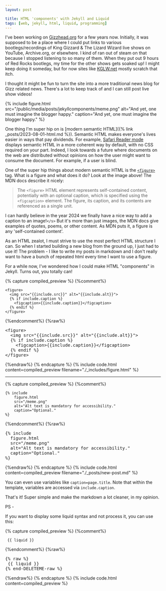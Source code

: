 ```yaml
---
layout: post

title: HTML 'components' with Jekyll and Liquid
tags: [web, jekyll, html, liquid, programming]
---
```

I've been working on [Gizzhead.org](https://gizzhead.org) for a few years now. Initially, it was supposed to be a place where I could put links to various bootlegs/recordings of King Gizzard & The Lizard Wizard live shows on YouTube, Archive.org, or elsewhere. I kind of ran out of steam on that because I stopped listening to so many of them. When they put out 9 hours of Red Rocks bootlegs, my time for the other shows gets soaked up! I might keep doing it someday, but for now sites like [KGLW.net](https://KGLW.net) mostly scratch that itch.

I thought it might be fun to turn the site into a more traditional news blog for Gizz related news. There's a lot to keep track of and I can still post live show videos!

{% include figure.html src="/public/media/posts/jekyllcomponents/meme.png" alt="And yet, one must imagine the blogger happy." caption="And yet, one must imagine the blogger happy." %}

One thing I'm super hip on is [modern semantic HTML]({% link _posts/2023-08-01-html.md %}). Semantic HTML makes everyone's lives easier in ways that pay dividends. For example, [Safari Reader mode](https://support.apple.com/guide/safari/hide-ads-when-reading-sfri32632/mac) displays semantic HTML in a more coherent way by default, with no CSS required on your part. Indeed, I look towards a future where documents on the web are distributed without opinions on how the user might want to consume the document. For example, if a user is blind.

One of the super hip things about modern semantic HTML is the [`<figure>`](https://developer.mozilla.org/en-US/docs/Web/HTML/Element/figure) tag. What is a figure and what does it do? Look at the image above! The MDN docs describe it nicely:

> The `<figure>` HTML element represents self-contained content, potentially with an optional caption, which is specified using the `<figcaption>` element. The figure, its caption, and its contents are referenced as a single unit.

I can hardly believe in the year 2024 we finally have a nice way to add a caption to an image!`</s>` But it's more than just images, the MDN docs give examples of quotes, poems, or other content. As MDN puts it, a figure is any 'self-contained content'.

As an HTML zealot, I must strive to use the most perfect HTML structure I can. So when I started building a new blog from the ground up, I just had to use it! The problem - I like to write my posts in markdown and I don't really want to have a bunch of repeated html every time I want to use a figure.

For a while now, I've wondered how I could make HTML "components" in Jekyll. Turns out, you totally can!

{% capture compiled_preview %}
{%comment%}
```liquid
<figure>
  <img src="{{include.src}}" alt="{{include.alt}}">
  {% if include.caption %}
    <figcaption>{{include.caption}}</figcaption>
  {% endif %}
</figure>
```
{%endcomment%}
{%raw%}
<div class="highlight highlight-text-html-liquid"><pre>&lt;<span class="pl-ent">figure</span>&gt;
  &lt;<span class="pl-ent">img</span> <span class="pl-e">src</span>=<span class="pl-s"><span class="pl-pds">"</span>{{<span class="pl-smi">include</span>.<span class="pl-smi">src</span>}}<span class="pl-pds">"</span></span> <span class="pl-e">alt</span>=<span class="pl-s"><span class="pl-pds">"</span>{{<span class="pl-smi">include</span>.<span class="pl-smi">alt</span>}}<span class="pl-pds">"</span></span>&gt;
  {% <span class="pl-k">if</span> <span class="pl-smi">include</span>.<span class="pl-smi">caption</span> %}
    &lt;<span class="pl-ent">figcaption</span>&gt;{{<span class="pl-smi">include</span>.<span class="pl-smi">caption</span>}}&lt;/<span class="pl-ent">figcaption</span>&gt;
  {% <span class="pl-k">endif</span> %}
&lt;/<span class="pl-ent">figure</span>&gt;</pre></div>
{%endraw%}
{% endcapture %}
{% include code.html
  content=compiled_preview
  filename="./_includes/figure.html"
%}

<hr>

{% capture compiled_preview %}
{%comment%}
```
{% include
	figure.html
	src="/meme.png"
	alt="Alt text is mandatory for accessibility."
	caption="Optional."
%}
```
{%endcomment%}
{%raw%}
<div class="highlight highlight-text-html-liquid"><pre>{% <span class="pl-ent">include</span>
  <span class="pl-smi">figure</span>.<span class="pl-smi">html</span>
  <span class="pl-smi">src</span>=<span class="pl-s">"/meme.png"</span>
  <span class="pl-smi">alt</span>=<span class="pl-s">"Alt text is mandatory for accessibility."</span>
  <span class="pl-smi">caption</span>=<span class="pl-s">"Optional."</span>
%}</pre></div>
{%endraw%}
{% endcapture %}
{% include code.html
  content=compiled_preview
  filename="./_posts/new-post.md"
%}

You can even use variables like `caption=page.title`. Note that within the template, variables are accessed via `include.caption`.

That's it! Super simple and make the markdown a lot cleaner, in my opinion.

PS -

If you want to display some liquid syntax and not process it, you can use this:


{% capture compiled_preview %}
{%comment%}
```liquid
 {{ liquid }}
```
{%endcomment%}
{%raw%}
<div class="highlight highlight-text-html-liquid"><pre>{% <span class="pl-ent">raw</span> %}<span class="pl-s"></span>
<span class="pl-s"> {{ liquid }}</span>
<span class="pl-s">{% end-DELETEME-raw %}</span></pre></div>
{%endraw%}
{% endcapture %}
{% include code.html
  content=compiled_preview
%}

